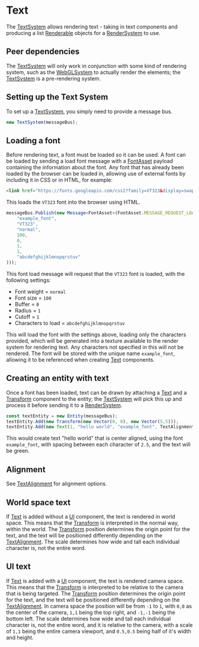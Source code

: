 # Text

The [TextSystem] allows rendering text - taking in text components and producing
a list [Renderable] objects for a [RenderSystem] to use.

## Peer dependencies

The [TextSystem] will only work in conjunction with some kind of rendering
system, such as the [WebGLSystem] to actually render the elements; the
[TextSystem] is a pre-rendering system.

## Setting up the Text System

To set up a [TextSystem], you simply need to provide a message bus.

```typescript
new TextSystem(messageBus);
```

## Loading a font

Before rendering text, a font must be loaded so it can be used. A font can be
loaded by sending a load font message with a [FontAsset] payload containing the
information about the font. Any font that has already been loaded by the browser
can be loaded in, allowing use of external fonts by including it in CSS or in
HTML, for example:

```html
<link href="https://fonts.googleapis.com/css2?family=VT323&display=swap" rel="stylesheet">
```

This loads the `VT323` font into the browser using HTML.

```typescript
messageBus.Publish(new Message<FontAsset>(FontAsset.MESSAGE_REQUEST_LOAD, new FontAsset(
    "example_font",
    "VT323",
    "normal",
    100,
    0,
    1,
    1,
    "abcdefghijklmnopqrstuv"
)));
```

This font load message will request that the `VT323` font is loaded, with the
following settings:

- Font weight = `normal`
- Font size = `100`
- Buffer = `0`
- Radius = `1`
- Cutoff = `1`
- Characters to load = `abcdefghijklmnopqrstuv`

This will load the font with the settings above, loading only the characters
provided, which will be generated into a texture available to the render system
for rendering text. Any characters not specified in this will not be rendered.
The font will be stored with the unique name `example_font`, allowing it to be
referenced when creating [Text] components.

## Creating an entity with text

Once a font has been loaded, text can be drawn by attaching a [Text] and a
[Transform] component to the entity; the [TextSystem] will pick this up and
process it before sending it to a [RenderSystem].

```typescript
const textEntity = new Entity(messageBus);
textEntity.Add(new Transform(new Vector(0, 0), new Vector(5,5)));
textEntity.Add(new Text(1, "hello world", "example_font", TextAlignment.Center, 2.5, new Color(0,1,0)));
```

This would create text "hello world" that is center aligned, using the font
`example_font`, with spacing between each character of `2.5`, and the text will
be green.

## Alignment

See [TextAlignment] for alignment options.

## World space text

If [Text] is added without a [UI] component, the text is rendered in world
space. This means that the [Transform] is interpreted in the normal way, within
the world. The [Transform] position determines the origin point for the text,
and the text will be positioned differently depending on the [TextAlignment].
The scale determines how wide and tall each individual character is, not the
entire word.

## UI text

If [Text] is added with a [UI] component, the text is rendered camera space.
This means that the [Transform] is interpreted to be relative to the camera that
is being targeted. The [Transform] position determines the origin point for the text,
and the text will be positioned differently depending on the [TextAlignment]. In
camera space the position will be from `-1` to `1`, with `0,0` as the center of
the camera, `1,1` being the top right, and `-1,-1` being the bottom left. The
scale determines how wide and tall each individual character is, not the entire
word, and it is relative to the camera, with a scale of `1,1` being the entire
camera viewport, and `0.5,0.5` being half of it's width and height.

[TextSystem]: ../../reference/classes/textsystem
[Renderable]: ../../reference/classes/renderable
[RenderSystem]: ../../reference/classes/rendersystem
[WebGLSystem]: ../../reference/classes/webglsystem
[FontAsset]: ../../reference/classes/fontasset
[Text]: ../../reference/classes/text
[Transform]: ../../reference/classes/transform
[TextAlignment]: ../../reference/enums/textalignment
[UI]: ../../reference/classes/ui